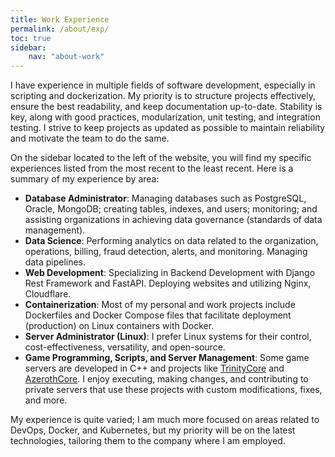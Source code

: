 ```yaml
---
title: Work Experience
permalink: /about/exp/
toc: true
sidebar:
    nav: "about-work"
---
```


I have experience in multiple fields of software development, especially in scripting and dockerization. My priority is to structure projects effectively, ensure the best readability, and keep documentation up-to-date. Stability is key, along with good practices, modularization, unit testing, and integration testing. I strive to keep projects as updated as possible to maintain reliability and motivate the team to do the same.

On the sidebar located to the left of the website, you will find my specific experiences listed from the most recent to the least recent. Here is a summary of my experience by area:
* **Database Administrator**: Managing databases such as PostgreSQL, Oracle, MongoDB; creating tables, indexes, and users; monitoring; and assisting organizations in achieving data governance (standards of data management).
* **Data Science**: Performing analytics on data related to the organization, operations, billing, fraud detection, alerts, and monitoring. Managing data pipelines.
* **Web Development**: Specializing in Backend Development with Django Rest Framework and FastAPI. Deploying websites and utilizing Nginx, Cloudflare.
* **Containerization**: Most of my personal and work projects include Dockerfiles and Docker Compose files that facilitate deployment (production) on Linux containers with Docker.
* **Server Administrator (Linux)**: I prefer Linux systems for their control, cost-effectiveness, versatility, and open-source.
* **Game Programming, Scripts, and Server Management**: Some game servers are developed in C++ and projects like [TrinityCore](https://www.trinitycore.org/) and [AzerothCore](https://www.azerothcore.org/). I enjoy executing, making changes, and contributing to private servers that use these projects with custom modifications, fixes, and more.


My experience is quite varied; I am much more focused on areas related to DevOps, Docker, and Kubernetes, but my priority will be on the latest technologies, tailoring them to the company where I am employed.
